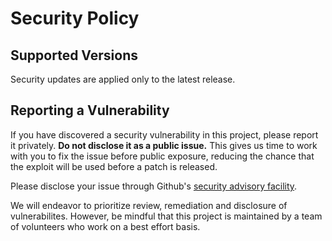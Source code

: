 # Security Policy

## Supported Versions

Security updates are applied only to the latest release.

## Reporting a Vulnerability

If you have discovered a security vulnerability in this project, please
report it privately. **Do not disclose it as a public issue.** This gives
us time to work with you to fix the issue before public exposure, reducing
the chance that the exploit will be used before a patch is released.

Please disclose your issue through Github's
[security advisory facility](https://github.com/kjd/idna/security/advisories/new).

We will endeavor to prioritize review, remediation and disclosure of
vulnerabilites. However, be mindful that this project is maintained by a
team of volunteers who work on a best effort basis.